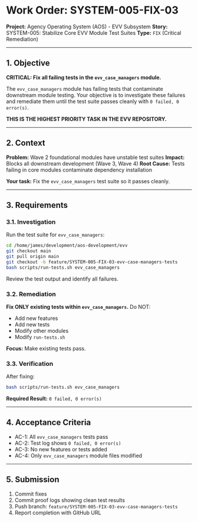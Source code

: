 # Work Order: SYSTEM-005-FIX-03

**Project:** Agency Operating System (AOS) - EVV Subsystem
**Story:** SYSTEM-005: Stabilize Core EVV Module Test Suites
**Type:** `FIX` (Critical Remediation)

---

## 1. Objective

**CRITICAL: Fix all failing tests in the `evv_case_managers` module.**

The `evv_case_managers` module has failing tests that contaminate downstream module testing. Your objective is to investigate these failures and remediate them until the test suite passes cleanly with `0 failed, 0 error(s)`.

**THIS IS THE HIGHEST PRIORITY TASK IN THE EVV REPOSITORY.**

---

## 2. Context

**Problem:** Wave 2 foundational modules have unstable test suites
**Impact:** Blocks all downstream development (Wave 3, Wave 4)
**Root Cause:** Tests failing in core modules contaminate dependency installation

**Your task:** Fix the `evv_case_managers` test suite so it passes cleanly.

---

## 3. Requirements

### 3.1. Investigation

Run the test suite for `evv_case_managers`:
```bash
cd /home/james/development/aos-development/evv
git checkout main
git pull origin main
git checkout -b feature/SYSTEM-005-FIX-03-evv-case-managers-tests
bash scripts/run-tests.sh evv_case_managers
```

Review the test output and identify all failures.

### 3.2. Remediation

**Fix ONLY existing tests within `evv_case_managers`.** Do NOT:
- Add new features
- Add new tests
- Modify other modules
- Modify `run-tests.sh`

**Focus:** Make existing tests pass.

### 3.3. Verification

After fixing:
```bash
bash scripts/run-tests.sh evv_case_managers
```

**Required Result:** `0 failed, 0 error(s)`

---

## 4. Acceptance Criteria

- AC-1: All `evv_case_managers` tests pass
- AC-2: Test log shows `0 failed, 0 error(s)`
- AC-3: No new features or tests added
- AC-4: Only `evv_case_managers` module files modified

---

## 5. Submission

1. Commit fixes
2. Commit proof logs showing clean test results
3. Push branch: `feature/SYSTEM-005-FIX-03-evv-case-managers-tests`
4. Report completion with GitHub URL

